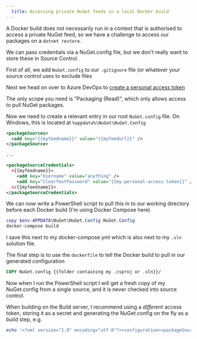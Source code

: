 ```yaml
---
  title: Accessing private NuGet feeds in a local Docker build
---
```


A Docker build does not necessarily run in a context that is authorised to access a private NuGet feed, 
so we have a challenge to access our packages on a `dotnet restore`.

We can pass credentials via a NuGet.config file, but we don't really want to store these in Source Control.

First of all, we add `NuGet.config` to our `.gitignore` file (or whatever your source control uses to exclude files

Next we head on over to Azure DevOps to [create a personal access token](https://docs.microsoft.com/en-us/azure/devops/organizations/accounts/use-personal-access-tokens-to-authenticate)

The only scope you need is "Packaging (Read)", which only allows access to pull NuGet packages.

Now we need to create a relevant entry in our root `NuGet.config` file. On Windows, this is located at `%appdata%\NuGet\NuGet.Config`

```xml
<packageSources>
  <add key="{{myfeedname}}" value="{{myfeedurl}}" />
</packageSource>

...

<packageSourceCredentials>
  <{{myfeedname}}>
    <add key="Username" value="anything" />
    <add key="ClearTextPassword" value="{{my-personal-access-token}}" />
  </{{myfeedname}}>
</packageSourceCredentials>
```

We can now write a PowerShell script to pull this in to our working directory before each Docker build (I'm using Docker Compose here)

```powershell
copy $env:APPDATA\NuGet\NuGet.Config NuGet.Config
docker-compose build
```

I save this next to my docker-compose.yml which is also next to my `.sln` solution file.

The final step is to use the `dockerfile` to tell the Docker build to pull in our generated configuration

```dockerfile
COPY NuGet.config {{folder containing my .csproj or .sln}}/
```

Now when I run the PowerShell script I will get a fresh copy of my NuGet.config from a single source, 
and it is never checked into source control.

When building on the Build server, I recommend using a *different* access token, storing it as a secret and generating the NuGet.config 
on the fly as a build step, e.g.

```powershell
echo '<?xml version="1.0" encoding="utf-8"?><configuration><packageSources><add key="MyFeed" value="$(NuGet-Feed)" /></packageSources><packageSourceCredentials><MyFeed><add key="Username" value="Anything" /><add key="ClearTextPassword" value="$(NuGet-PAT)" /></MyFeed></packageSourceCredentials></configuration>' > NuGet.config
```
